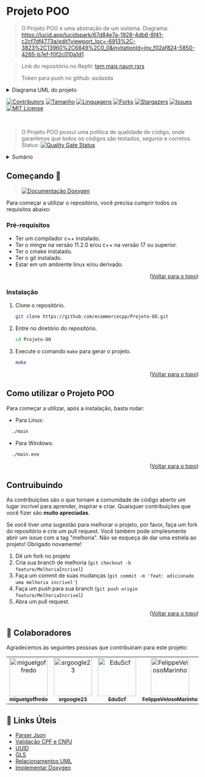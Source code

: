 <div id="top"></div>

# Projeto POO

> O Projeto POO é uma abstração de um sistema.
> Diagrama: https://lucid.app/lucidspark/67d84e7a-1928-4db6-8f41-c2cf7df4773a/edit?viewport_loc=-6913%2C-3823%2C13960%2C6849%2C0_0&invitationId=inv_f02af824-5850-4265-b7ef-f0f2c010a1d1

>Link do repositório no Replit: [tem mais naum rsrs](https://replit.com/@FileppeVoleso/Projeto-OO-1)

>Token para push no github: asdasda

<!-- TABLE OF CONTENTS -->
<details>
  <summary>Diagrama UML do projeto</summary>
![UML_Industria](https://user-images.githubusercontent.com/60450622/193287026-3a6453bf-dd3d-429b-bbf8-1eab0e6ee964.png)
</details>

[![Contributors][contributors-shield]][contributors-url]
[![Tamanho][tamanho-shield]][tamanho-url]
[![Linguagens][linguagens-shield]][linguagens-url]
[![Forks][forks-shield]][forks-url]
[![Stargazers][stars-shield]][stars-url]
[![Issues][issues-shield]][issues-url]
[![MIT License][license-shield]][license-url]

<br/>

> O Projeto POO possui uma política de qualidade de código, onde garantimos que todos os códigos são testados, seguros e corretos. Status:           [![Quality Gate Status](https://sonarcloud.io/api/project_badges/measure?project=ecommercecpp_ecommercecpp&metric=alert_status)](https://sonarcloud.io/summary/new_code?id=ecommercecpp_ecommercecpp)

<!-- TABLE OF CONTENTS -->
<details>
  <summary>Sumário</summary>
  <ol>
    <li>
      <a href="#ecommercecpp">O Projeto</a>
    </li>
    <li>
      <a href="#começando-">Começando 🚀</a>
      <ul>
        <li><a href="#pré-requisitos">Pré-requisitos</a></li>
        <li><a href="#instalação">Instalação</a></li>
      </ul>
    </li>
    <li><a href="#como-utilizar-o-ecommercecpp">Como utilizar o Projeto POO</a></li>
    <li><a href="#contruibuindo">Contruibuindo</a></li>
    <li><a href="#-colaboradores">🤝 Colaboradores</a></li>
    <li><a href="#-links-úteis">🔗 Links Úteis</a></li>
  </ol>
</details>

## Começando 🚀

> [![Documentação Doxygen][documentacao-shield]][documentacao-url]

Para começar a utilizar o repositório, você precisa cumprir todos os requisitos abaixo:

### Pré-requisitos

* Ter um compilador c++ instalado.
* Ter o mingw na versão 11.2.0 e/ou c++ na versão 17 ou superior.
* Ter o cmake instalado.
* Ter o git instalado.
* Estar em um ambiente linux e/ou derivado.

<p align="right">(<a href="#top">Voltar para o topo</a>)</p>

### Instalação

1. Clone o repositório.
   ```sh
   git clone https://github.com/ecommercecpp/Projeto-OO.git
   ```
2. Entre no diretório do repositório.
    ```sh
    cd Projeto-OO
    ```
3. Execute o comando `make` para gerar o projeto.
    ```sh
    make
    ```
<p align="right">(<a href="#top">Voltar para o topo</a>)</p>

## Como utilizar o Projeto POO

Para começar a utilizar, após a instalação, basta rodar:

- Para Linux:

```sh
  ./main
```
- Para Windows:

```sh
  ./main.exe
```

<p align="right">(<a href="#top">Voltar para o topo</a>)</p>

## Contruibuindo

As contribuições são o que tornam a comunidade de código aberto um lugar incrível para aprender, inspirar e criar. Quaisquer contribuições que você fizer são **muito apreciadas**.

Se você tiver uma sugestão para melhorar o projeto, por favor, faça um fork do repositório e crie um pull request. Você também pode simplesmente abrir um issue com a tag "melhoria".
Não se esqueça de dar uma estrela ao projeto! Obrigado novamente!

1. Dê um fork no projeto
2. Cria sua branch de melhoria (`git checkout -b feature/MelhoriaIncrivel`)
3. Faça um commit de suas mudanças (`git commit -m 'feat: adicionado uma melhoria incrível'`)
4. Faça um push para sua branch (`git push origin feature/MelhoriaIncrivel`)
5. Abra um pull request.

<p align="right">(<a href="#top">Voltar para o topo</a>)</p>


## 🤝 Colaboradores

Agradecemos às seguintes pessoas que contribuíram para este projeto:

<table>
  <tr>
    <td align="center">
      <a href="#">
        <img src="https://avatars3.githubusercontent.com/u/13923020" width="100px;" alt="miguelgoffredo"/><br>
        <sub>
          <b>miguelgoffredo</b>
        </sub>
      </a>
    </td>
    <td align="center">
      <a href="#">
        <img src="https://avatars3.githubusercontent.com/u/62403037" width="100px;" alt="srgoogle23"/><br>
        <sub>
          <b>srgoogle23</b>
        </sub>
      </a>
    </td>
    <td align="center">
      <a href="#">
        <img src="https://avatars3.githubusercontent.com/u/102927669" width="100px;" alt="EduScf"/><br>
        <sub>
          <b>EduScf</b>
        </sub>
      </a>
    </td>
    <td align="center">
      <a href="#">
        <img src="https://avatars3.githubusercontent.com/u/60450622" width="100px;" alt="FelippeVelosoMarinho"/><br>
        <sub>
          <b>FelippeVelosoMarinho</b>
        </sub>
      </a>
    </td>
    <td align="center">
      <a href="#">
        <img src="https://avatars3.githubusercontent.com/u/97640125" width="100px;" alt="CaioHosken"/><br>
        <sub>
          <b>CaioHosken</b>
        </sub>
      </a>
    </td>
    <td align="center">
      <a href="#">
        <img src="https://avatars3.githubusercontent.com/u/83346689" width="100px;" alt="IsraelJulio"/><br>
        <sub>
          <b>IsraelJulio</b>
        </sub>
      </a>
    </td>
  </tr>
</table>


## 🔗 Links Úteis

- [Parser Json](https://github.com/eteran/cpp-json)
- [Validação CPF e CNPJ](https://github.com/srgoogle23/valida-cpf-cnpj)
- [UUID](https://github.com/mariusbancila/stduuid)
- [GLS](https://github.com/microsoft/GSL)
- [Relacionamentos UML](http://www.linhadecodigo.com.br/artigo/943/uml-unified-modeling-language-generalizacao-agregacao-composicao-e-dependencia.aspx)
- [Implementar Doxygen](https://www.youtube.com/watch?v=CDgJZnupWBc)

[documentacao-shield]: https://img.shields.io/badge/Documentação%20Doxygen-clique%20aqui-blue
[documentacao-url]: https://ecommercecpp.github.io/Projeto-OO/md__c___users_felip__one_drive__documentos__git_hub_poo__r_e_a_d_m_e.html
[linguagens-shield]: https://img.shields.io/github/languages/count/ecommercecpp/Projeto-OO?style=for-the-badge
[linguagens-url]: https://github.com/ecommercecpp/Projeto-OO/
[tamanho-shield]: https://img.shields.io/github/repo-size/ecommercecpp/Projeto-OO?style=for-the-badge
[tamanho-url]: https://github.com/ecommercecpp/Projeto-OO/
[contributors-shield]: https://img.shields.io/github/contributors/ecommercecpp/Projeto-OO.svg?style=for-the-badge
[contributors-url]: https://github.com/ecommercecpp/Projeto-OO/graphs/contributors
[forks-shield]: https://img.shields.io/github/forks/ecommercecpp/Projeto-OO.svg?style=for-the-badge
[forks-url]: https://github.com/ecommercecpp/Projeto-OO/network/members
[stars-shield]: https://img.shields.io/github/stars/ecommercecpp/Projeto-OO.svg?style=for-the-badge
[stars-url]: https://github.com/ecommercecpp/Projeto-OO/stargazers
[issues-shield]: https://img.shields.io/github/issues/ecommercecpp/Projeto-OO.svg?style=for-the-badge
[issues-url]: https://github.com/ecommercecpp/Projeto-OO/issues
[license-shield]: https://img.shields.io/github/license/ecommercecpp/Projeto-OO.svg?style=for-the-badge
[license-url]: https://github.com/ecommercecpp/Projeto-OO/blob/master/LICENSE.txt
